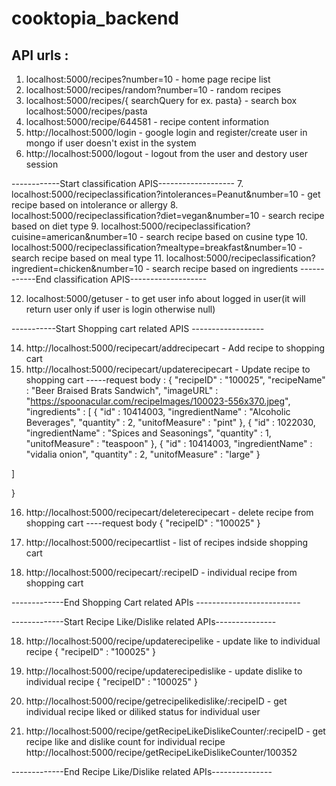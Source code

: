 # cooktopia_backend

 ## API urls : 
 
  1. localhost:5000/recipes?number=10 - home page recipe list
  2. localhost:5000/recipes/random?number=10 - random recipes
  3. localhost:5000/recipes/{ searchQuery for ex. pasta} - search box
     localhost:5000/recipes/pasta
  4. localhost:5000/recipe/644581 - recipe content information
  5. http://localhost:5000/login - google login and register/create user in mongo if user doesn't exist in the system
  6. http://localhost:5000/logout - logout from the user and destory user session
  
  ------------Start classification APIS-------------------
  7. localhost:5000/recipeclassification?intolerances=Peanut&number=10 - get recipe based on intolerance or allergy
  8. localhost:5000/recipeclassification?diet=vegan&number=10 - search recipe based on diet type
  9. localhost:5000/recipeclassification?cuisine=american&number=10 - search recipe based on cusine type
  10. localhost:5000/recipeclassification?mealtype=breakfast&number=10 - search recipe based on meal type
  11. localhost:5000/recipeclassification?ingredient=chicken&number=10 - search recipe based on ingredients
  ------------End classification APIS-------------------

12. localhost:5000/getuser - to get user info about logged in user(it will return user only if user is login otherwise null)


-----------Start Shopping cart related APIS ------------------

14. http://localhost:5000/recipecart/addrecipecart -  Add recipe to shopping cart 
15. http://localhost:5000/recipecart/updaterecipecart - Update recipe to shopping cart
-----request body : 
{
    "recipeID" : "100025",
    "recipeName" : "Beer Braised Brats Sandwich",
   "imageURL" : "https://spoonacular.com/recipeImages/100023-556x370.jpeg",
  "ingredients" : [
  {
         "id" : 10414003,
         "ingredientName" : "Alcoholic Beverages",
         "quantity" : 2,
        "unitofMeasure" : "pint"
  },
{
         "id" : 1022030,
         "ingredientName" : "Spices and Seasonings",
         "quantity" : 1,
        "unitofMeasure" : "teaspoon"
  },
{
         "id" : 10414003,
         "ingredientName" : "vidalia onion",
         "quantity" : 2,
        "unitofMeasure" : "large"
  }

  ]

} 

16. http://localhost:5000/recipecart/deleterecipecart - delete recipe from shopping cart
----request body
{
    "recipeID" : "100025"
}

17. http://localhost:5000/recipecartlist - list of recipes indside shopping cart

18. http://localhost:5000/recipecart/:recipeID - individual recipe from shopping cart

-------------End Shopping Cart related APIs --------------------------


-------------Start Recipe Like/Dislike related APIs---------------

18. http://localhost:5000/recipe/updaterecipelike - update like to individual recipe
{
    "recipeID" : "100025"
}

19. http://localhost:5000/recipe/updaterecipedislike - update dislike to individual recipe
{
    "recipeID" : "100025"
}

20. http://localhost:5000/recipe/getrecipelikedislike/:recipeID - get individual recipe liked or diliked status for individual user  

21. http://localhost:5000/recipe/getRecipeLikeDislikeCounter/:recipeID - get recipe like and dislike count for individual recipe
http://localhost:5000/recipe/getRecipeLikeDislikeCounter/100352

-------------End Recipe Like/Dislike related APIs---------------

